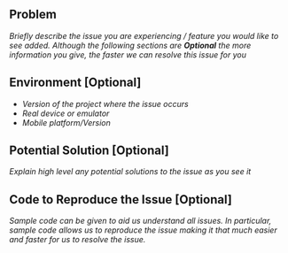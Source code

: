 ## Problem
_Briefly describe the issue you are experiencing / feature you would like to see added. Although the following sections are **Optional** the more information you give, the faster we can resolve this issue for you_

## Environment [Optional]
* _Version of the project where the issue occurs_
* _Real device or emulator_
* _Mobile platform/Version_

## Potential Solution [Optional]
_Explain high level any potential solutions to the issue as you see it_

## Code to Reproduce the Issue [Optional]
_Sample code can be given to aid us understand all issues. In particular, sample code allows us to reproduce the issue making it that much easier and faster for us to resolve the issue._
